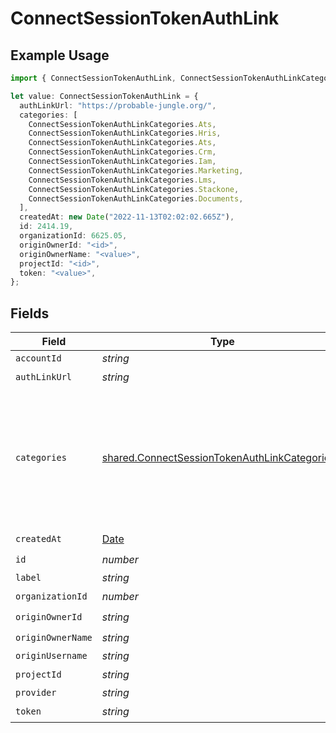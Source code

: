 # ConnectSessionTokenAuthLink

## Example Usage

```typescript
import { ConnectSessionTokenAuthLink, ConnectSessionTokenAuthLinkCategories } from "@stackone/stackone-client-ts/sdk/models/shared";

let value: ConnectSessionTokenAuthLink = {
  authLinkUrl: "https://probable-jungle.org/",
  categories: [
    ConnectSessionTokenAuthLinkCategories.Ats,
    ConnectSessionTokenAuthLinkCategories.Hris,
    ConnectSessionTokenAuthLinkCategories.Ats,
    ConnectSessionTokenAuthLinkCategories.Crm,
    ConnectSessionTokenAuthLinkCategories.Iam,
    ConnectSessionTokenAuthLinkCategories.Marketing,
    ConnectSessionTokenAuthLinkCategories.Lms,
    ConnectSessionTokenAuthLinkCategories.Stackone,
    ConnectSessionTokenAuthLinkCategories.Documents,
  ],
  createdAt: new Date("2022-11-13T02:02:02.665Z"),
  id: 2414.19,
  organizationId: 6625.05,
  originOwnerId: "<id>",
  originOwnerName: "<value>",
  projectId: "<id>",
  token: "<value>",
};
```

## Fields

| Field                                                                                                                 | Type                                                                                                                  | Required                                                                                                              | Description                                                                                                           | Example                                                                                                               |
| --------------------------------------------------------------------------------------------------------------------- | --------------------------------------------------------------------------------------------------------------------- | --------------------------------------------------------------------------------------------------------------------- | --------------------------------------------------------------------------------------------------------------------- | --------------------------------------------------------------------------------------------------------------------- |
| `accountId`                                                                                                           | *string*                                                                                                              | :heavy_minus_sign:                                                                                                    | N/A                                                                                                                   |                                                                                                                       |
| `authLinkUrl`                                                                                                         | *string*                                                                                                              | :heavy_check_mark:                                                                                                    | N/A                                                                                                                   |                                                                                                                       |
| `categories`                                                                                                          | [shared.ConnectSessionTokenAuthLinkCategories](../../../sdk/models/shared/connectsessiontokenauthlinkcategories.md)[] | :heavy_minus_sign:                                                                                                    | N/A                                                                                                                   | [<br/>"ats",<br/>"hris",<br/>"hrisLegacy",<br/>"crm",<br/>"iam",<br/>"marketing",<br/>"lms",<br/>"stackOne",<br/>"documents"<br/>] |
| `createdAt`                                                                                                           | [Date](https://developer.mozilla.org/en-US/docs/Web/JavaScript/Reference/Global_Objects/Date)                         | :heavy_check_mark:                                                                                                    | N/A                                                                                                                   |                                                                                                                       |
| `id`                                                                                                                  | *number*                                                                                                              | :heavy_check_mark:                                                                                                    | N/A                                                                                                                   |                                                                                                                       |
| `label`                                                                                                               | *string*                                                                                                              | :heavy_minus_sign:                                                                                                    | N/A                                                                                                                   |                                                                                                                       |
| `organizationId`                                                                                                      | *number*                                                                                                              | :heavy_check_mark:                                                                                                    | N/A                                                                                                                   |                                                                                                                       |
| `originOwnerId`                                                                                                       | *string*                                                                                                              | :heavy_check_mark:                                                                                                    | N/A                                                                                                                   |                                                                                                                       |
| `originOwnerName`                                                                                                     | *string*                                                                                                              | :heavy_check_mark:                                                                                                    | N/A                                                                                                                   |                                                                                                                       |
| `originUsername`                                                                                                      | *string*                                                                                                              | :heavy_minus_sign:                                                                                                    | N/A                                                                                                                   |                                                                                                                       |
| `projectId`                                                                                                           | *string*                                                                                                              | :heavy_check_mark:                                                                                                    | N/A                                                                                                                   |                                                                                                                       |
| `provider`                                                                                                            | *string*                                                                                                              | :heavy_minus_sign:                                                                                                    | N/A                                                                                                                   |                                                                                                                       |
| `token`                                                                                                               | *string*                                                                                                              | :heavy_check_mark:                                                                                                    | N/A                                                                                                                   |                                                                                                                       |